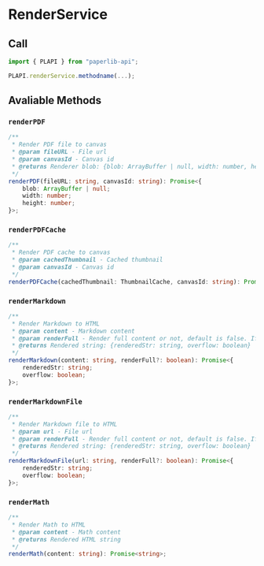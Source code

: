 # RenderService

## Call

```typescript
import { PLAPI } from "paperlib-api";

PLAPI.renderService.methodname(...);
```

## Avaliable Methods


### `renderPDF`

```typescript
/**
 * Render PDF file to canvas
 * @param fileURL - File url
 * @param canvasId - Canvas id
 * @returns Renderer blob: {blob: ArrayBuffer | null, width: number, height: number}
 */
renderPDF(fileURL: string, canvasId: string): Promise<{
    blob: ArrayBuffer | null;
    width: number;
    height: number;
}>;
```

### `renderPDFCache`

```typescript
/**
 * Render PDF cache to canvas
 * @param cachedThumbnail - Cached thumbnail
 * @param canvasId - Canvas id
 */
renderPDFCache(cachedThumbnail: ThumbnailCache, canvasId: string): Promise<void>;
```

### `renderMarkdown`

```typescript
/**
 * Render Markdown to HTML
 * @param content - Markdown content
 * @param renderFull - Render full content or not, default is false. If false, only render first 10 lines.
 * @returns Rendered string: {renderedStr: string, overflow: boolean}
 */
renderMarkdown(content: string, renderFull?: boolean): Promise<{
    renderedStr: string;
    overflow: boolean;
}>;
```

### `renderMarkdownFile`

```typescript
/**
 * Render Markdown file to HTML
 * @param url - File url
 * @param renderFull - Render full content or not, default is false. If false, only render first 10 lines.
 * @returns Rendered string: {renderedStr: string, overflow: boolean}
 */
renderMarkdownFile(url: string, renderFull?: boolean): Promise<{
    renderedStr: string;
    overflow: boolean;
}>;
```

### `renderMath`

```typescript
/**
 * Render Math to HTML
 * @param content - Math content
 * @returns Rendered HTML string
 */
renderMath(content: string): Promise<string>;
```
